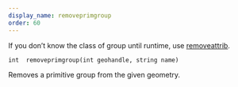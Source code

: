 ```yaml
---
display_name: removeprimgroup
order: 60
---
```

If you don’t know the class of group until runtime, use [removeattrib](removeattrib.html "Removes an attribute or group from the geometry.").

`int  removeprimgroup(int geohandle, string name)`

Removes a primitive group from the given geometry.
